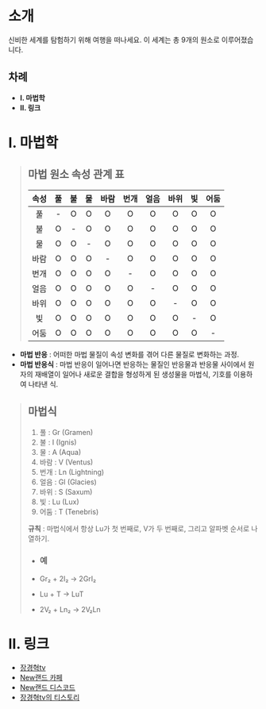# **소개**

신비한 세계를 탐험하기 위해 여행을 떠나세요. 이 세계는 총 9개의 원소로 이루어졌습니다.

## **차례**

* **Ⅰ. 마법학**
* **Ⅱ. 링크**

# **Ⅰ. 마법학**

> ## **마법 원소 속성 관계 표**
>
> | 속성 | 풀 | 불 | 물 | 바람 | 번개 | 얼음 | 바위 | 빛 | 어둠 |
> | :-: | :-: | :-: | :-: | :-: | :-: | :-: | :-: | :-: | :-: |
> | 풀 | - | O | O | O | O | O | O | O | O |
> | 불 | O | - | O | O | O | O | O | O | O |
> | 물 | O | O | - | O | O | O | O | O | O |
> | 바람 | O | O | O | - | O | O | O | O | O |
> | 번개 | O | O | O | O | - | O | O | O | O |
> | 얼음 | O | O | O | O | O | - | O | O | O |
> | 바위 | O | O | O | O | O | O | - | O | O |
> | 빛 | O | O | O | O | O | O | O | - | O |
> | 어둠 | O | O | O | O | O | O | O | O | - |

* **마법 반응** : 어떠한 마법 물질이 속성 변화를 겪어 다른 물질로 변화하는 과정.
* **마법 반응식** : 마법 반응이 일어나면 반응하는 물질인 반응물과 반응물 사이에서 원자의 재배열이 일어나 새로운 결합을 형성하게 된 생성물을 마법식, 기호를 이용하여 나타낸 식.

> ## 마법식
>
> 1. 풀 : Gr (Gramen) <br>
> 2. 불 : I (Ignis) <br>
> 3. 물 : A (Aqua) <br>
> 4. 바람 : V (Ventus) <br>
> 5. 번개 : Ln (Lightning) <br>
> 6. 얼음 : Gl (Glacies) <br>
> 7. 바위 : S (Saxum) <br>
> 8. 빛 : Lu (Lux) <br>
> 9. 어둠 : T (Tenebris)
>
> **규칙** : 마법식에서 항상 Lu가 첫 번째로, V가 두 번째로, 그리고 알파벳 순서로 나열하기.
>
> * ### **예**
>
> * Gr₂ + 2I₂ → 2GrI₂
> * Lu + T → LuT
> * 2V₂ + Ln₂ → 2V₂Ln

# **Ⅱ. 링크**

* [장경혁tv](https://www.youtube.com/@NewLand2019-JkhTV)
* [New랜드 카페](https://cafe.naver.com/2019newland)
* [New랜드 디스코드](https://discord.gg/2J646MaZGA)
* [장경혁tv의 티스토리](https://jkhtv.tistory.com)